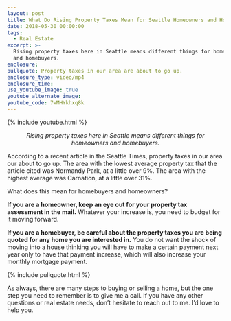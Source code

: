 ```yaml
---
layout: post
title: What Do Rising Property Taxes Mean for Seattle Homeowners and Homebuyers?
date: 2018-05-30 00:00:00
tags:
  - Real Estate
excerpt: >-
  Rising property taxes here in Seattle means different things for homeowners
  and homebuyers.
enclosure:
pullquote: Property taxes in our area are about to go up.
enclosure_type: video/mp4
enclosure_time:
use_youtube_image: true
youtube_alternate_image:
youtube_code: 7wMHYkhxq8k
---
```


{% include youtube.html %}

<p style="text-align: center;"><em>Rising property taxes here in Seattle means different things for homeowners and homebuyers.</em></p>

According to a recent article in the Seattle Times, property taxes in our area our about to go up. The area with the lowest average property tax that the article cited was Normandy Park, at a little over 9%. The area with the highest average was Carnation, at a little over 31%.

What does this mean for homebuyers and homeowners?

**If you are a homeowner, keep an eye out for your property tax assessment in the mail.** Whatever your increase is, you need to budget for it moving forward.

**If you are a homebuyer, be careful about the property taxes you are being quoted for any home you are interested in.** You do not want the shock of moving into a house thinking you will have to make a certain payment next year only to have that payment increase, which will also increase your monthly mortgage payment.

{% include pullquote.html %}

As always, there are many steps to buying or selling a home, but the one step you need to remember is to give me a call. If you have any other questions or real estate needs, don’t hesitate to reach out to me. I’d love to help you.
